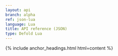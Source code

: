 ```yaml
---
layout: api
branch: alpha
ref: json-lua
language: Lua
title: API reference (JSON)
type: Defold Lua
---
```

{% include anchor_headings.html html=content %}